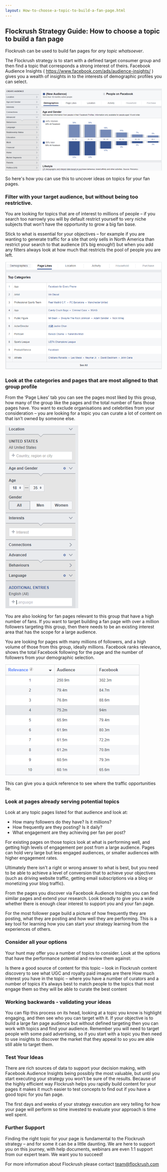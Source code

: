 ```yaml
---
layout: How-to-choose-a-topic-to-build-a-fan-page.html
---
```


<div class="ui left vertical stripe segment">
  <div class="ui left text container">
  <h2>Flockrush Strategy Guide: How to choose a topic to build a fan page
    </h2>
  <p>Flockrush can be used to build fan pages for
      <i>any topic whatsoever</i>.</p>
  <p>The Flockrush strategy is to start with a defined target consumer group and then find a topic that corresponds a strong interest of theirs. Facebook Audience Insights (
      <a href="https://www.facebook.com/business/news/audience-insights">https://www.facebook.com/ads/audience-insights/</a>
      ) gives you a wealth of insights in to the interests of demographic profiles you can select.
    </p>
  <p><img alt="uncover Facebook topic ideas" src="img/uncover-facebook-topic-ideas.png"></p>
  <p>So here's how you can use this to uncover ideas on topics for your fan pages. </p>
  <h3 class="ui header">Filter with your target audience, but without being too restrictive.
    </h3>
  <p>You are looking for topics that are of interest to millions of people – if you search too narrowly you will by default restrict yourself to very niche subjects that won’t have the opportunity to grow a big fan base. </p>
  <p>Stick to what is essential for your objectives – for example if you are wanting to generate traffic for a site that only sells in North America than restrict your search to that audience (it’s big enough!) but when you add any filters
      always look at how much that restricts the pool of people you are left. </p>
  <p></p>
  <p></p>
  <p><img alt="Filter Facebook Audiences" src="img/filter-facebook-audiences.png"></p>
  <h3 class="ui header">
      Look at the categories and pages that are most aligned to that group profile &nbsp;
    </h3>
  <p></p>
  <p>From the ‘Page Likes’ tab you can see the pages most liked by this group, how many of the group like the pages and the total number of fans those pages have. You want to exclude organisations and celebrities from your consideration –
      you are looking for a topic you can curate a lot of content on that isn’t owned by someone else. </p>
  <p><img alt="Facebook categories and pages" src="img/facebook-categories-and-pages.png"></p>
  <p></p>
  <p>You are also looking for fan pages relevant to this group that have a high number of fans. If you want to target building a fan page with over a million followers targeting this group, then there needs to be an existing interest area that has the
      scope for a large audience. </p>
  <p>You are looking for pages with many millions of followers, and a high volume of those from this group, ideally millions. Facebook ranks relevance, shows the total Facebook following for the page and the number of followers from your demographic selection.
      </p>
  <p><img alt="Facebook traffic opportunities" src="img/facebook-traffic-opportunities.png" title=""></p>
  <p></p>
  <p>This can give you a quick reference to see where the traffic opportunities lie. </p>
  <h3 class="ui header">
      Look at pages already serving potential topics
    </h3>
  <p></p>
  <p>Look at any topic pages listed for that audience and look at: </p>
  <ul class="ui list p-light-up"><li>How many followers do they have? Is it millions? </li><li>How frequently are they posting? Is it daily? </li><li>What engagement are they achieving per fan per post? </li></ul>
  <p>For existing pages on those topics look at what is performing well, and getting high levels of engagement per post from a large audience. Pages can hold very large but less engaged audiences, or smaller audiences with higher engagement rates. </p>
  <p>Ultimately there isn't a right or wrong answer to what is best, but you need to be able to achieve a level of conversion that to achieve your objectives (such as driving website traffic, getting email subscriptions via a blog or monetizing your blog
      traffic). </p>
  <p>From the pages you discover via Facebook Audience Insights you can find similar pages and extend your research. Look broadly to give you a wide whether there is enough clear interest to support you and your fan page. </p>
  <p>For the most follower page build a picture of how frequently they are posting, what they are posting and how well they are performing. This is a key tool for learning how you can start your strategy learning from the experiences of others. </p>
  <h3 class="ui header">
      Consider all your options
    </h3>
  <p>Your hunt may offer you a number of topics to consider. Look at the options that have the performance potential and review them against: </p>
  <div class="ui ordered list p-light-up"><a class="item">Is there a good source of content for this topic – look in Flockrush content discovery to see what UGC and royalty paid images are there </a>
    <a class="item">How much interest you have in the topic – where you have a number of curators and a number of topics it’s always best to match people to the topics that most engage them so they will be able to curate the best content </a></div>
  <h3 class="ui header">
      Working backwards - validating your ideas
    </h3>
  <p>You can flip this process on its head, looking at a topic you know is highlight engaging, and then see who you can target with it. If your objective is to build a large fan page audience but without defined targeting then you can work with topics
      and find your audience. Remember you will need to target people with some paid advertising, so if you start with a topic you then need to use insights to discover the market that they appeal to so you are able still able to target them. </p>
  <h3 class="ui header">
      Test Your Ideas
    </h3>
  <p></p>
  <p>There are rich sources of data to support your decision making, with Facebook Audience Insights being possibly the most valuable, but until you start executing your strategy you won’t be sure of the results. Because of the highly efficient way
      Flockrush helps you rapidly build content for your pages it makes it much easier to test concepts to find out if you have a good topic for you fan page. </p>
  <p>The first days and weeks of your strategy execution are very telling for how your page will perform so time invested to evaluate your approach is time well spent. </p>
  <p></p>
  <h3 class="ui header">
      Further Support
    </h3>
  <p></p>
  <p>Finding the right topic for your page is fundamental to the Flockrush strategy – and for some it can be a little daunting. We are here to support you on this journey, with help documents, webinars are even 1:1 support from our expert team. We
      want you to succeed! </p>
  <p></p>
  <p>For more information about Flockrush please contact <span>
  <a href="mailto:team@flockrush.com">team@flockrush.com</a>
</span></p>
</div>
</div>
